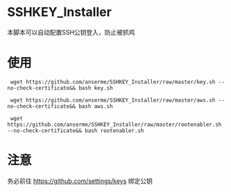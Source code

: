 # SSHKEY_Installer

本脚本可以自动配置SSH公钥登入，防止被抓鸡

# 使用

``` wget https://github.com/anserme/SSHKEY_Installer/raw/master/key.sh --no-check-certificate&& bash key.sh  ```

``` wget https://github.com/anserme/SSHKEY_Installer/raw/master/aws.sh --no-check-certificate&& bash aws.sh  ```

``` wget https://github.com/anserme/SSHKEY_Installer/raw/master/rootenabler.sh --no-check-certificate&& bash rootenabler.sh  ```

# 注意
 务必前往 https://github.com/settings/keys 绑定公钥
